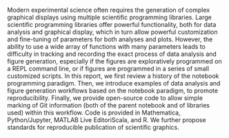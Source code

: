 Modern experimental science often requires the generation of complex graphical displays using multiple scientific programming libraries. Large scientific programming libraries offer powerful functionality, both for data analysis and graphical display, which in turn allow powerful customization and fine-tuning of parameters for both analyses and plots. However, the ability to use a wide array of functions with many parameters leads to difficulty in tracking and recording the exact process of data analysis and figure generation, especially if the figures are exploratively programmed on a REPL command line, or if figures are programmed in a series of small customized scripts. In this report, we first review a history of the notebook programming paradigm. Then, we introduce examples of data analysis and figure generation workflows based on the notebook paradigm, to promote reproducibility. Finally, we provide open-source code to allow simple marking of Git information (both of the parent notebook and of libraries used) within this workflow. Code is provided in Mathematica, Python/Jupyter, MATLAB Live EditoriScala, and R. We further propose standards for reproducible publication of scientific graphics.